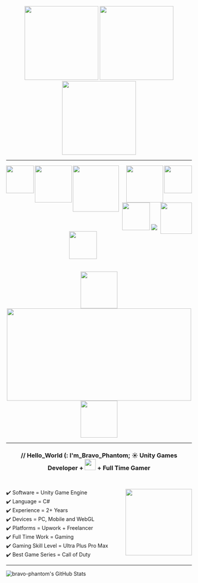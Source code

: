 <div id="header" align="center">
  <img src="https://i.giphy.com/media/v1.Y2lkPTc5MGI3NjExcXZiMGhzczl1cno1YzhrbXRrbTZqc3g2eWFlNnNpeXVmbHEzNXFpaCZlcD12MV9pbnRlcm5hbF9naWZfYnlfaWQmY3Q9cw/fynAG6TbXlff9iUL1c/giphy.gif" width="200"/>
  <img src="https://i.giphy.com/media/v1.Y2lkPTc5MGI3NjExMGh5bHdydmw0aXVtaHZxcDVrMXJkdnQ2dGI1am9hMWlvb3J6bmpocSZlcD12MV9pbnRlcm5hbF9naWZfYnlfaWQmY3Q9cw/e66KfaMalmDFoGMf9c/giphy.gif" width="200"/>  
  <img src="https://i.giphy.com/media/v1.Y2lkPTc5MGI3NjExcXZiMGhzczl1cno1YzhrbXRrbTZqc3g2eWFlNnNpeXVmbHEzNXFpaCZlcD12MV9pbnRlcm5hbF9naWZfYnlfaWQmY3Q9cw/fynAG6TbXlff9iUL1c/giphy.gif" width="200"/>  
</div>

<hr>

<div id="badges"  align="center">
  
  <img src="https://img.shields.io/badge/Work📄-black?style=for-the-badge" width="75" align="left">
  
  <a href="https://www.upwork.com/freelancers/~01254b3114eeee3e48">
  <img src="https://img.shields.io/badge/Upwork-green?logo=upwork&logoColor=white&style=for-the-badge" width="100" align="left">
  </a>
  
  <a href="https://www.freelancer.pk/u/nabeelasad2007?redesign=t">
  <img src="https://img.shields.io/badge/Freelancer-blue?logo=freelancer&logoColor=white&style=for-the-badge" width="125"align="left">
  </a>

  <img src="https://img.shields.io/badge/Gaming📄-black?style=for-the-badge" width="75" align="right">
  
  <a href="https://discordapp.com/users/1178658023342870531">
  <img src="https://img.shields.io/badge/Discord-purple?logo=discord&logoColor=white&style=for-the-badge" width="100" align="right">
  </a>
  
  <a href="https://steamcommunity.com/id/bravophantom/">
  <img src="https://img.shields.io/badge/Steam-blue?logo=steam&logoColor=white&style=for-the-badge" width="85"align="right">
  </a>

  <br><br>

  <img src="https://img.shields.io/badge/---------------------black?style=for-the-badge" width="75" align="centre">
  <img src="https://komarev.com/ghpvc/?username=bravo-phantom&style=flat-square&color=blueviolet" align="centre">
  <img src="https://img.shields.io/badge/---------------------black?style=for-the-badge" width="75" align="centre">

</div>
<br>
<br>
<div align="center">
  <img src="https://i.giphy.com/media/v1.Y2lkPTc5MGI3NjExY2lucXc3ZW80czl1Y3hmdTFlOGkydWk3eG9pbDZtaTBxamdzbTNhbyZlcD12MV9pbnRlcm5hbF9naWZfYnlfaWQmY3Q9cw/VfrLCmybNyDcVc5lfU/giphy.gif" height="100"/>
  <img src="https://i.giphy.com/media/v1.Y2lkPTc5MGI3NjExN3J0bTlkM2UycTh1NnZhb3V1ZTA3bjFzOGh2ZGo3a216NHMwdmJqeSZlcD12MV9pbnRlcm5hbF9naWZfYnlfaWQmY3Q9Zw/ksGpB3UybkYLzZmMjL/giphy.gif" width="500" height="250"/>
  <img src="https://i.giphy.com/media/v1.Y2lkPTc5MGI3NjExY2lucXc3ZW80czl1Y3hmdTFlOGkydWk3eG9pbDZtaTBxamdzbTNhbyZlcD12MV9pbnRlcm5hbF9naWZfYnlfaWQmY3Q9cw/VfrLCmybNyDcVc5lfU/giphy.gif" height="100"/>
</div>

<hr>

<div id="about-me" align="center">
  <h3>
  // Hello_World (: I'm_Bravo_Phantom; ☀
    Unity Games Developer + <img src="https://i.giphy.com/media/v1.Y2lkPTc5MGI3NjExODF5anFhdG5scG0ybnowcDMzaDJ3cm1maDhsNXNwMDRrdm91N25wcyZlcD12MV9pbnRlcm5hbF9naWZfYnlfaWQmY3Q9Zw/DVLJcMJNFGDqosxnwo/giphy.gif" width="30"> + Full Time Gamer
  </h3>

<br>

<p align="left">
✔️ Software = Unity Game Engine <img src="https://i.giphy.com/media/v1.Y2lkPTc5MGI3NjExMmM1N2NzdzJmd21qMGF6NWRqczZ5NzhlbDBuMmJlaHM2eWpqYjBvcCZlcD12MV9pbnRlcm5hbF9naWZfYnlfaWQmY3Q9Zw/ThrM4jEi2lBxd7X2yz/giphy.gif" align="right" width="180"> <br>
✔️ Language = C# <br>
✔️ Experience = 2+ Years <br>
✔️ Devices = PC, Mobile and WebGL <br>
✔️ Platforms = Upwork + Freelancer <br>
✔️ Full Time Work = Gaming <br>
✔️ Gaming Skill Level = Ultra Plus Pro Max <br>
✔️ Best Game Series = Call of Duty <br>
</p>
  
</div>

<hr>

<img src="https://github-readme-streak-stats.herokuapp.com/?user=bravo-phantom&theme=vision-friendly-dark&hide_border=false" alt="bravo-phantom's GitHub Stats" />

